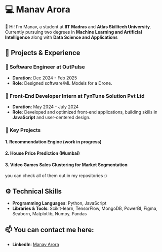 # 💻 Manav Arora

👋 Hi! I'm Manav, a student at **IIT Madras** and **Atlas Skilltech University**. Currently pursuing two degrees in **Machine Learning and Artificial Intelligence** along with **Data Science and Applications**

## 🚀 Projects & Experience

### 🔹 Software Engineer at OutPulse
- **Duration**: Dec 2024 - Feb 2025
- **Role**: Designed software/ML Models for a Drone.

### 🔹 Front-End Developer Intern at FynTune Solution Pvt Ltd
- **Duration**: May 2024 - July 2024
- **Role**: Developed and optimized front-end applications, building skills in **JavaScript** and user-centered design.

### 🔹 Key Projects

#### 1. Recommendation Engine (work in progress)
#### 2. House Price Prediction (Mumbai)
#### 3. Video Games Sales Clustering for Market Segmentation
you can check all of them out in my repositories :)

## ⚙️ Technical Skills
- **Programming Languages**: Python, JavaScript
- **Libraries & Tools**: Scikit-learn, TensorFlow, MongoDB, PowerBI, Figma, Seaborn, Matplotlib, Numpy, Pandas

## 📫 You can contact me here:
- **LinkedIn**: [Manav Arora](https://www.linkedin.com/in/manav-arora-488924295/)
